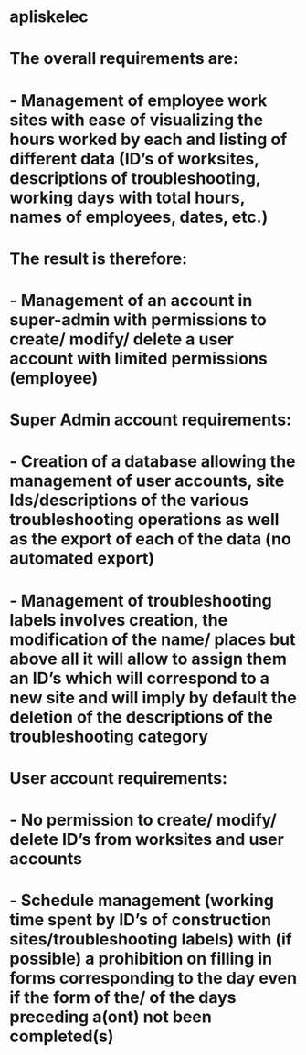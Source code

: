 # apliskelec

# The overall requirements are:
# - Management of employee work sites with ease of visualizing the hours worked by each and listing of different data (ID’s of worksites, descriptions of troubleshooting, working days with total hours, names of employees, dates, etc.)

# The result is therefore:
# - Management of an account in super-admin with permissions to create/ modify/ delete a user account with limited permissions (employee)

# Super Admin account requirements:
# - Creation of a database allowing the management of user accounts, site Ids/descriptions of the various troubleshooting operations as well as the export of each of the data (no automated export)
# - Management of troubleshooting labels involves creation, the modification of the name/ places but above all it will allow to assign them an ID’s which will correspond to a new site and will imply by default the deletion of the descriptions of the troubleshooting category

# User account requirements:
# - No permission to create/ modify/ delete ID’s from worksites and user accounts
# - Schedule management (working time spent by ID’s of construction sites/troubleshooting labels) with (if possible) a prohibition on filling in forms corresponding to the day even if the form of the/ of the days preceding a(ont) not been completed(s)
